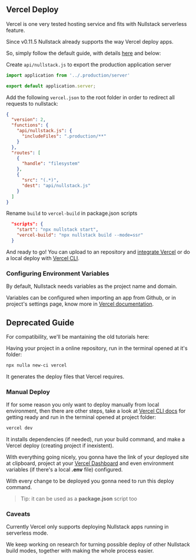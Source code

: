 ## Vercel Deploy

Vercel is one very tested hosting service and fits with Nullstack serverless feature.

Since v0.11.5 Nullstack already supports the way Vercel deploy apps.

So, simply follow the default guide, with details [here](https://github.com/Mortaro/nullstack-vercel) and below:

Create `api/nullstack.js` to export the production application server

```js
import application from '../.production/server'

export default application.server;
```

Add the following `vercel.json` to the root folder in order to redirect all requests to nullstack:

```json
{
  "version": 2,
  "functions": {
    "api/nullstack.js": {
      "includeFiles": ".production/**"
    }
  },
  "routes": [
    {
      "handle": "filesystem"
    },
    {
      "src": "(.*)",
      "dest": "api/nullstack.js"
    }
  ]
}
```

Rename `build` to `vercel-build` in package.json scripts

```json
  "scripts": {
    "start": "npx nullstack start",
    "vercel-build": "npx nullstack build --mode=ssr"
  }
```

And ready to go! You can upload to an repository and [integrate Vercel](https://vercel.com/docs#deploy-an-existing-project) or do a local deploy with [Vercel CLI](https://docs.netlify.com/cli/get-started).

### Configuring Environment Variables

By default, Nullstack needs variables as the project name and domain.

Variables can be configured when importing an app from Github, or in project's settings page, know more in [Vercel documentation](https://vercel.com/docs/environment-variables).

## Deprecated Guide

For compatibility, we'll be mantaining the old tutorials here:

Having your project in a online repository, run in the terminal opened at it's folder:

```sh
npx nulla new-ci vercel
```

It generates the deploy files that Vercel requires.

### Manual Deploy

If for some reason you only want to deploy manually from local environment, then there are other steps, take a look at [Vercel CLI docs](https://vercel.com/cli) for getting ready and run in the terminal opened at project folder:

```sh
vercel dev
```

It installs dependencies (if needed), run your build command, and make a Vercel deploy (creating project if inexistent).

With everything going nicely, you gonna have the link of your deployed site at clipboard, project at your [Vercel Dashboard](https://vercel.com/dashboard) and even environment variables (if there's a local **.env** file) configured.

With every change to be deployed you gonna need to run this deploy command.

> Tip: it can be used as a **package.json** script too

### Caveats

Currently Vercel only supports deploying Nullstack apps running in serverless mode.

We keep working on research for turning possible deploy of other Nullstack build modes, together with making the whole process easier.
